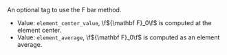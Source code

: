 An optional tag to use the F bar method.

- Value: `element_center_value`, \f${\mathbf F}_0\f$ is computed at the element
        center.
- Value: `element_average`, \f${\mathbf F}_0\f$ is computed as an element average.

